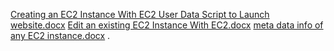 [Creating an EC2 Instance With EC2 User Data Script to Launch website.docx](https://github.com/SowmyaRaji2349/cloud-computing-internship/files/12030759/Creating.an.EC2.Instance.With.EC2.User.Data.Script.to.Launch.website.docx)
[Edit an  existing EC2 Instance With EC2.docx](https://github.com/SowmyaRaji2349/cloud-computing-internship/files/12030723/Edit.an.existing.EC2.Instance.With.EC2.docx)
[meta data info of any EC2 instance.docx](https://github.com/SowmyaRaji2349/cloud-computing-internship/files/12030936/meta.data.info.of.any.EC2.instance.docx)
.
